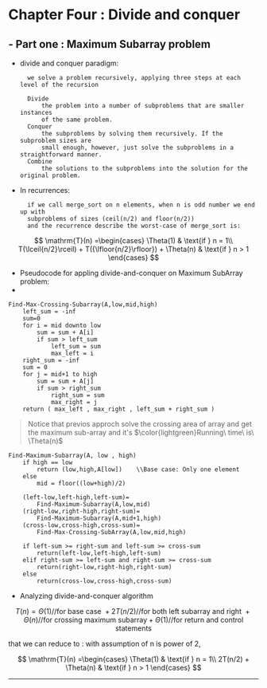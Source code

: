 # Chapter Four : Divide and conquer
## - Part one : Maximum Subarray problem


- divide and conquer paradigm:

        we solve a problem recursively, applying three steps at each level of the recursion

        Divide
            the problem into a number of subproblems that are smaller instances 
            of the same problem.
        Conquer 
            the subproblems by solving them recursively. If the subproblem sizes are
            small enough, however, just solve the subproblems in a straightforward manner.
        Combine
            the solutions to the subproblems into the solution for the original problem.



- In recurrences:

        if we call merge_sort on n elements, when n is odd number we end up with 
        subproblems of sizes (ceil(n/2) and floor(n/2))
        and the recurrence describe the worst-case of merge_sort is:

$$
\mathrm{T}(n) =\begin{cases}
        \Theta(1) & \text{if } n = 1\\
        T(\lceil{n/2}\rceil) + T({\lfloor{n/2}\rfloor}) + \Theta(n) & \text{if } n > 1
\end{cases}
$$

- Pseudocode for appling divide-and-conquer on Maximum SubArray problem:
-


```
Find-Max-Crossing-Subarray(A,low,mid,high)
    left_sum = -inf
    sum=0
    for i = mid downto low
        sum = sum + A[i]
        if sum > left_sum
            left_sum = sum
            max_left = i
    right_sum = -inf
    sum = 0
    for j = mid+1 to high
        sum = sum + A[j]
        if sum > right_sum
            right_sum = sum
            max_right = j
    return ( max_left , max_right , left_sum + right_sum )

```
> Notice that previos approch solve the crossing area of array and get the maximum sub-array
> and it's $\color{lightgreen}Running\ time\ is\ \Theta(n)$

```
Find-Maximum-Subarray(A, low , high)
    if high == low 
        return (low,high,A[low])    \\Base case: Only one element
    else
        mid = floor((low+high)/2)

    (left-low,left-high,left-sum)=
        Find-Maximum-Subarray(A,low,mid)
    (right-low,right-high,right-sum)=
        Find-Maximum-Subarray(A,mid+1,high)
    (cross-low,cross-high,cross-sum)=
        Find-Max-Crossing-SubArray(A,low,mid,high)

    if left-sum >= right-sum and left-sum >= cross-sum
        return(left-low,left-high,left-sum)
    elif right-sum >= left-sum and right-sum >= cross-sum
        return(right-low,right-high,right-sum)
    else
        return(cross-low,cross-high,cross-sum)
```
- Analyzing divide-and-conquer algorithm

$$T(n) = \Theta(1)\text{//for base case } + 2T(n/2)\text{//for both left subarray and right } + \Theta(n)\text{//for crossing maximum subarray} + \Theta(1)\text{//for return and control statements}$$

that we can reduce to : with assumption of n is power of 2,


$$
\mathrm{T}(n) =\begin{cases}
        \Theta(1) & \text{if } n = 1\\
        2T(n/2) + \Theta(n) & \text{if } n > 1
\end{cases}
$$

----